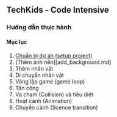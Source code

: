 ## TechKids - Code Intensive
### Hướng dẫn thực hành
#### Mục lục
1. [Chuẩn bị dự án (setup project)](https://github.com/qhuydtvt/ci-practice-guide/blob/master/setup_project.md)
1. [Thêm ảnh nền][add_background.md]
2. Thêm nhân vật
2. Di chuyển nhân vật
3. Vòng lặp game (game loop)
4. Tấn công
5. Va chạm (Collision) và tiêu diệt
6. Hoạt cảnh (Animation)
7. Chuyển cảnh (Scence transition)
